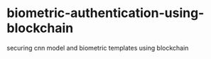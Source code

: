 # biometric-authentication-using-blockchain
securing cnn model and biometric templates using blockchain
